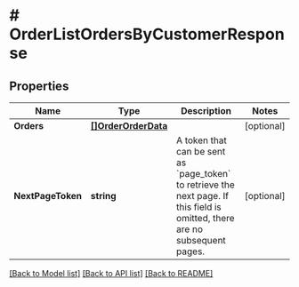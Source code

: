 # # OrderListOrdersByCustomerResponse


## Properties 


Name | Type | Description | Notes
------------ | ------------- | ------------- | -------------
**Orders**| [**[]OrderOrderData**](OrderOrderData.md) |   | [optional]
**NextPageToken**| **string** | A token that can be sent as &#x60;page_token&#x60; to retrieve the next page. If this field is omitted, there are no subsequent pages.  | [optional]


[[Back to Model list]](../../README.md#models) [[Back to API list]](../../README.md#endpoints) [[Back to README]](../../README.md)

